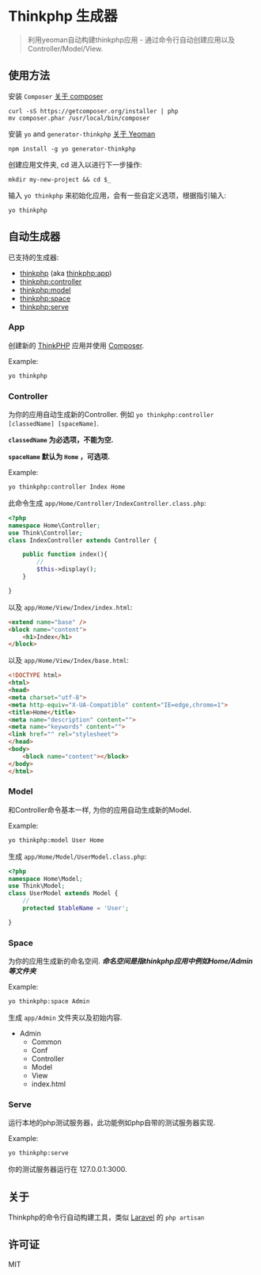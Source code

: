 # Thinkphp 生成器

> 利用yeoman自动构建thinkphp应用 - 通过命令行自动创建应用以及 Controller/Model/View.


## 使用方法

安装 `Composer` [关于 composer](https://getcomposer.org/)
```
curl -sS https://getcomposer.org/installer | php
mv composer.phar /usr/local/bin/composer
```


安装 `yo` and `generator-thinkphp` [关于 Yeoman](http://yeoman.io/)
```
npm install -g yo generator-thinkphp
```

创建应用文件夹, cd 进入以进行下一步操作:
```
mkdir my-new-project && cd $_
```

输入 `yo thinkphp` 来初始化应用，会有一些自定义选项，根据指引输入:
```
yo thinkphp
```

## 自动生成器

已支持的生成器:

* [thinkphp](#app) (aka [thinkphp:app](#app))
* [thinkphp:controller](#controller)
* [thinkphp:model](#model)
* [thinkphp:space](#space)
* [thinkphp:serve](#serve)

### App

创建新的 [ThinkPHP](https://github.com/liu21st/thinkphp) 应用并使用 [Composer](https://getcomposer.org/).

Example:
```bash
yo thinkphp
```

### Controller

为你的应用自动生成新的Controller. 例如 `yo thinkphp:controller [classedName] [spaceName]`.

**`classedName` 为必选项，不能为空.**

**`spaceName` 默认为 `Home` ，可选项.**

Example:
```bash
yo thinkphp:controller Index Home
```

此命令生成 `app/Home/Controller/IndexController.class.php`:
```php
<?php
namespace Home\Controller;
use Think\Controller;
class IndexController extends Controller {

    public function index(){
    	//
        $this->display();
    }

}
```

以及 `app/Home/View/Index/index.html`:

```html
<extend name="base" />
<block name="content">
	<h1>Index</h1>
</block>
```

以及 `app/Home/View/Index/base.html`:

```html
<!DOCTYPE html>
<html>
<head>
<meta charset="utf-8">
<meta http-equiv="X-UA-Compatible" content="IE=edge,chrome=1">
<title>Home</title>
<meta name="description" content="">
<meta name="keywords" content="">
<link href="" rel="stylesheet">
</head>
<body>
    <block name="content"></block>
</body>
</html>
```

### Model

和Controller命令基本一样, 为你的应用自动生成新的Model.

Example:
```bash
yo thinkphp:model User Home
```

生成 `app/Home/Model/UserModel.class.php`:
```php
<?php
namespace Home\Model;
use Think\Model;
class UserModel extends Model {
	//
    protected $tableName = 'User'; 

}
```

### Space

为你的应用生成新的命名空间. ***命名空间是指thinkphp应用中例如Home/Admin等文件夹***

Example:
```bash
yo thinkphp:space Admin
```

生成 `app/Admin` 文件夹以及初始内容.

* Admin 
	* Common
	* Conf 
	* Controller 
	* Model 
	* View 
	* index.html


### Serve

运行本地的php测试服务器，此功能例如php自带的测试服务器实现.

Example:
```bash 
yo thinkphp:serve 
```

你的测试服务器运行在 127.0.0.1:3000.

## 关于

Thinkphp的命令行自动构建工具，类似 [Laravel](http://laravel.com) 的 `php artisan`

## 许可证

MIT
